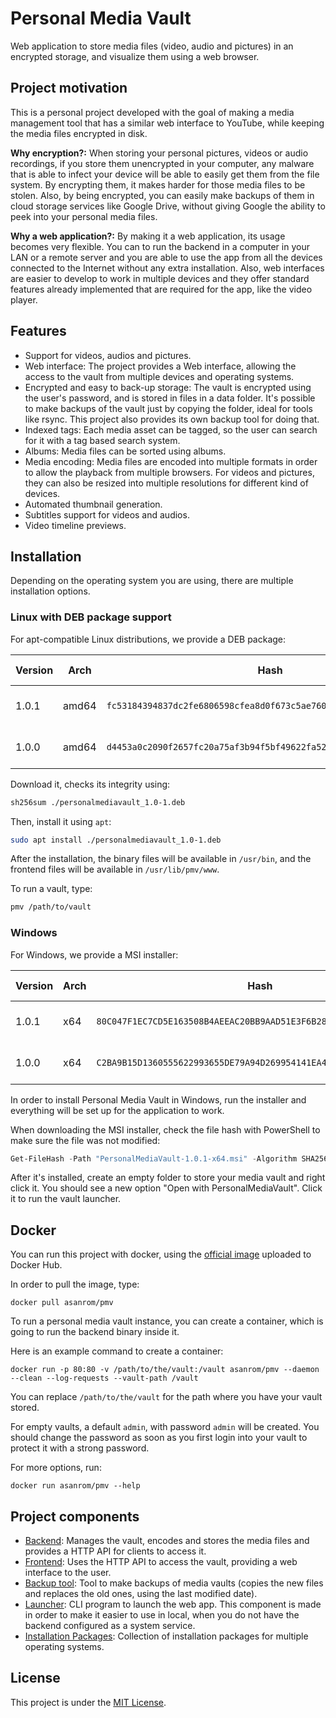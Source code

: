 # Personal Media Vault

Web application to store media files (video, audio and pictures) in an encrypted storage, and visualize them using a web browser.

## Project motivation

This is a personal project developed with the goal of making a media management tool that has a similar web interface to YouTube, while keeping the media files encrypted in disk.

**Why encryption?:** When storing your personal pictures, videos or audio recordings, if you store them unencrypted in your computer, any malware that is able to infect your device will be able to easily get them from the file system. By encrypting them, it makes harder for those media files to be stolen. Also, by being encrypted, you can easily make backups of them in cloud storage services like Google Drive, without giving Google the ability to peek into your personal media files.

**Why a web application?:** By making it a web application, its usage becomes very flexible. You can to run the backend in a computer in your LAN or a remote server and you are able to use the app from all the devices connected to the Internet without any extra installation. Also, web interfaces are easier to develop to work in multiple devices and they offer standard features already implemented that are required for the app, like the video player.

## Features

 - Support for videos, audios and pictures.
 - Web interface: The project provides a Web interface, allowing the access to the vault from multiple devices and operating systems.
 - Encrypted and easy to back-up storage: The vault is encrypted using the user's password, and is stored in files in a data folder. It's possible to make backups of the vault just by copying the folder, ideal for tools like rsync. This project also provides its own backup tool for doing that.
 - Indexed tags: Each media asset can be tagged, so the user can search for it with a tag based search system.
 - Albums: Media files can be sorted using albums.
 - Media encoding: Media files are encoded into multiple formats in order to allow the playback from multiple browsers. For videos and pictures, they can also be resized into multiple resolutions for different kind of devices.
 - Automated thumbnail generation.
 - Subtitles support for videos and audios.
 - Video timeline previews.

## Installation

Depending on the operating system you are using, there are multiple installation options.

### Linux with DEB package support

For apt-compatible Linux distributions, we provide a DEB package:

| Version | Arch | Hash | Hash alg. | Download |
|---|---|---|---|---|
| 1.0.1 | amd64 | `fc53184394837dc2fe6806598cfea8d0f673c5ae760cf24d0b1cd2d0cfc3d8fb` | SHA256 | [Google Drive](https://drive.google.com/file/d/1rlNJGCD2d_Wi68nefpT7qwheMwfd7h-n/view?usp=sharing) / [Mega](https://mega.nz/file/4K8lCLqK#6-F6RrZge91reslkh4cSl9wq5OwMerI6A0dR0quU73Q) |
| 1.0.0 | amd64 | `d4453a0c2090f2657fc20a75af3b94f5bf49622fa527cd2a719b2bbfebaecb37` | SHA256 | [Google Drive](https://drive.google.com/file/d/1wc1-rpAZCWzE-yKmA96UymIQ4lHpFKWZ/view?usp=sharing) / [Mega](https://mega.nz/file/4XdmzBiJ#9ot_RK6JJj9peRNZaVMh1PWHHh3EEdMspjx-IC2dxJE) |

Download it, checks its integrity using:

```sh
sh256sum ./personalmediavault_1.0-1.deb
```

Then, install it using `apt`:

```sh
sudo apt install ./personalmediavault_1.0-1.deb
```

After the installation, the binary files will be available in `/usr/bin`, and the frontend files will be available in `/usr/lib/pmv/www`.

To run a vault, type:

```sh
pmv /path/to/vault
```

### Windows

For Windows, we provide a MSI installer:

| Version | Arch | Hash | Hash alg. | Download |
|---|---|---|---|---|
| 1.0.1 | x64 | `80C047F1EC7CD5E163508B4AEEAC20BB9AAD51E3F6B28F0BCEDE10DC638C69A9` | SHA256 | [Google Drive](https://drive.google.com/file/d/1iBpjX-PtqQ9YnVo5QZU82Mfd-ENG3bHn/view?usp=sharing) / [Mega](https://mega.nz/file/wCchQCBS#1gGSLPWIX_N2JoM90akbfXNQXoI_-4qXkQlSKmkCSv4) |
| 1.0.0 | x64 | `C2BA9B15D1360555622993655DE79A94D269954141EA493EE5175159210B7413` | SHA256 | [Google Drive](https://drive.google.com/file/d/1cMg0evZ8YC0uX04VOY8sdk3frqEP1NoF/view?usp=sharing) / [Mega](https://mega.nz/file/0C9iVBZb#yzyluMfQcqCja47IkFG-i2XKt3X_XvktMVmfWa06cMw) |

In order to install Personal Media Vault in Windows, run the installer  and everything will be set up for the application to work.

When downloading the MSI installer, check the file hash with PowerShell to make sure the file was not modified:

```ps1
Get-FileHash -Path "PersonalMediaVault-1.0.1-x64.msi" -Algorithm SHA256
```

After it's installed, create an empty folder to store your media vault and right click it. You should see a new option "Open with PersonalMediaVault". Click it to run the vault launcher.

## Docker

You can run this project with docker, using the [official image](https://hub.docker.com/r/asanrom/pmv) uploaded to Docker Hub.

In order to pull the image, type:

```
docker pull asanrom/pmv
```

To run a personal media vault instance, you can create a container, which is going to run the backend binary inside it.

Here is an example command to create a container:

```
docker run -p 80:80 -v /path/to/the/vault:/vault asanrom/pmv --daemon --clean --log-requests --vault-path /vault
```

You can replace `/path/to/the/vault` for the path where you have your vault stored.

For empty vaults, a default `admin`, with password `admin` will be created. You should change the password as soon as you first login into your vault to protect it with a strong password.

For more options, run:

```
docker run asanrom/pmv --help
```

## Project components

 - [Backend](./backend): Manages the vault, encodes and stores the media files and provides a HTTP API for clients to access it.
 - [Frontend](./frontend): Uses the HTTP API to access the vault, providing a web interface to the user.
 - [Backup tool](./backup-tool): Tool to make backups of media vaults (copies the new files and replaces the old ones, using the last modified date).
 - [Launcher](./launcher): CLI program to launch the web app. This component is made in order to make it easier to use in local, when you do not have the backend configured as a system service.
 - [Installation Packages](./packages): Collection of installation packages for multiple operating systems.

## License

This project is under the [MIT License](./LICENSE).

